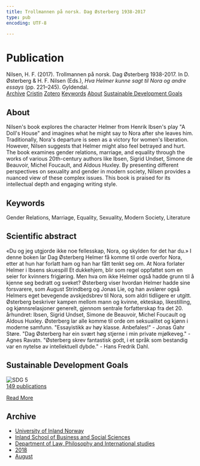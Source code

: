 ```yaml
---
title: Trollmannen på norsk. Dag Østerberg 1938-2017
type: pub
encoding: UTF-8

---
```

<h1>Publication</h1>
<article id="csl-bib-container-57WMRSHR" class="csl-bib-container">
  <div class="csl-bib-body"> <div class="csl-entry">Nilsen, H. F. (2017). Trollmannen på norsk. Dag Østerberg 1938-2017. In D. Østerberg &#38; H. F. Nilsen (Eds.), <i>Hva Helmer kunne sagt til Nora og andre essays</i> (pp. 221–245). Gyldendal.</div> </div>
  <div class="csl-bib-buttons">
    <a href="#taxonomy-article-57WMRSHR" alt="archive" class="csl-bib-button">Archive</a>
    <a href="https://app.cristin.no/results/show.jsf?id=1603612" alt="Cristin" class="csl-bib-button">Cristin</a>
    <a href="http://zotero.org/groups/5881554/items/57WMRSHR" alt="Zotero" class="csl-bib-button">Zotero</a>
    <a href="#keywords-article-57WMRSHR" alt="keywords" class="csl-bib-button">Keywords</a>
    <a href="#about-article-57WMRSHR" alt="about_pub" class="csl-bib-button">About</a>
    <a href="#sdg-article-57WMRSHR" alt="sdg" class="csl-bib-button">Sustainable Development Goals</a>
  </div>
  <div id="csl-bib-meta-container-57WMRSHR"></div>
</article>
<div id="csl-bib-meta-57WMRSHR" class="csl-bib-meta">
  <article id="about-article-57WMRSHR" class="about_pub-article">
    <h1>About</h1>
    Nilsen's book explores the character Helmer from Henrik Ibsen's play "A Doll's House" and imagines what he might say to Nora after she leaves him. Traditionally, Nora's departure is seen as a victory for women's liberation. However, Nilsen suggests that Helmer might also feel betrayed and hurt. The book examines gender relations, marriage, and equality through the works of various 20th-century authors like Ibsen, Sigrid Undset, Simone de Beauvoir, Michel Foucault, and Aldous Huxley. By presenting different perspectives on sexuality and gender in modern society, Nilsen provides a nuanced view of these complex issues. This book is praised for its intellectual depth and engaging writing style.
  </article>
  <article id="keywords-article-57WMRSHR" class="keywords-article">
    <h1>Keywords</h1>
    Gender Relations, Marriage, Equality, Sexuality, Modern Society, Literature
  </article>
  <article id="abstract-article-57WMRSHR" class="abstract-article">
    <h1>Scientific abstract</h1>
    «Du og jeg utgjorde ikke noe fellesskap, Nora, og skylden for det har du.» I denne boken lar Dag Østerberg Helmer få komme til orde overfor Nora, etter at hun har forlatt ham og han har fått tenkt seg om. At Nora forlater Helmer i Ibsens skuespill Et dukkehjem, blir som regel oppfattet som en seier for kvinners frigjøring. Men hva om ikke Helmer også hadde grunn til å kjenne seg bedratt og sveket? Østerberg viser hvordan Helmer hadde sine forsvarere, som August Strindberg og Jonas Lie, og han avslører også Helmers eget bevegende avskjedsbrev til Nora, som aldri tidligere er utgitt. Østerberg beskriver kampen mellom mann og kvinne, ekteskap, likestilling, og kjønnsrelasjoner generelt, gjennom sentrale forfatterskap fra det 20. århundret: Ibsen, Sigrid Undset, Simone de Beauvoir, Michel Foucault og Aldous Huxley. Østerberg lar alle komme til orde om seksualitet og kjønn i moderne samfunn. "Essayistikk av høy klasse. Anbefales!" - Jonas Gahr Støre. "Dag Østerberg har ein svært høg stjerne i min private mjølkeveg." - Agnes Ravatn. "Østerberg skrev fantastisk godt, i et språk som bestandig var en nytelse av intellektuell dybde." - Hans Fredrik Dahl.
  </article>
  <article id="sdg-article-57WMRSHR" class="sdg-article">
    <h1>Sustainable Development Goals</h1>
    <div class="sdg-container"><div id="sdg5" class="sdg">
        <img src="{{< params subfolder >}}images/sdg/sdg05_en.png" class="image" alt="SDG 5">
        <div class="sdg-overlay">
          <a href="/en/archive/?key=?sdg=5#archive" class="sdg-publication-count"><span>149</span> publications</a>
          <p><a href="https://sdgs.un.org/goals/goal5" class="sdg-read-more">Read More</a></p>
        </div>
      </div></div>
  </article>
  <article id="taxonomy-article-57WMRSHR" class="taxonomy-article">
    <h1>Archive</h1>
    <ul>
      <li>
        <a href="/en/archive/?key=3DCRN523">University of Inland Norway</a>
      </li>
      <li>
        <a href="/en/archive/?key=DU8Q9LN9">Inland School of Business and Social Sciences</a>
      </li>
      <li>
        <a href="/en/archive/?key=ITYAG68H">Department of Law, Philosophy and International studies</a>
      </li>
      <li>
        <a href="/en/archive/?key=U76UGHNS">2018</a>
      </li>
      <li>
        <a href="/en/archive/?key=H3RENF6U">August</a>
      </li>
    </ul>
  </article>
</div>
